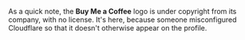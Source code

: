 As a quick note, the **Buy Me a Coffee** logo is under copyright from its company, with no license.  It's here, because someone misconfigured Cloudflare so that it doesn't otherwise appear on the profile.
